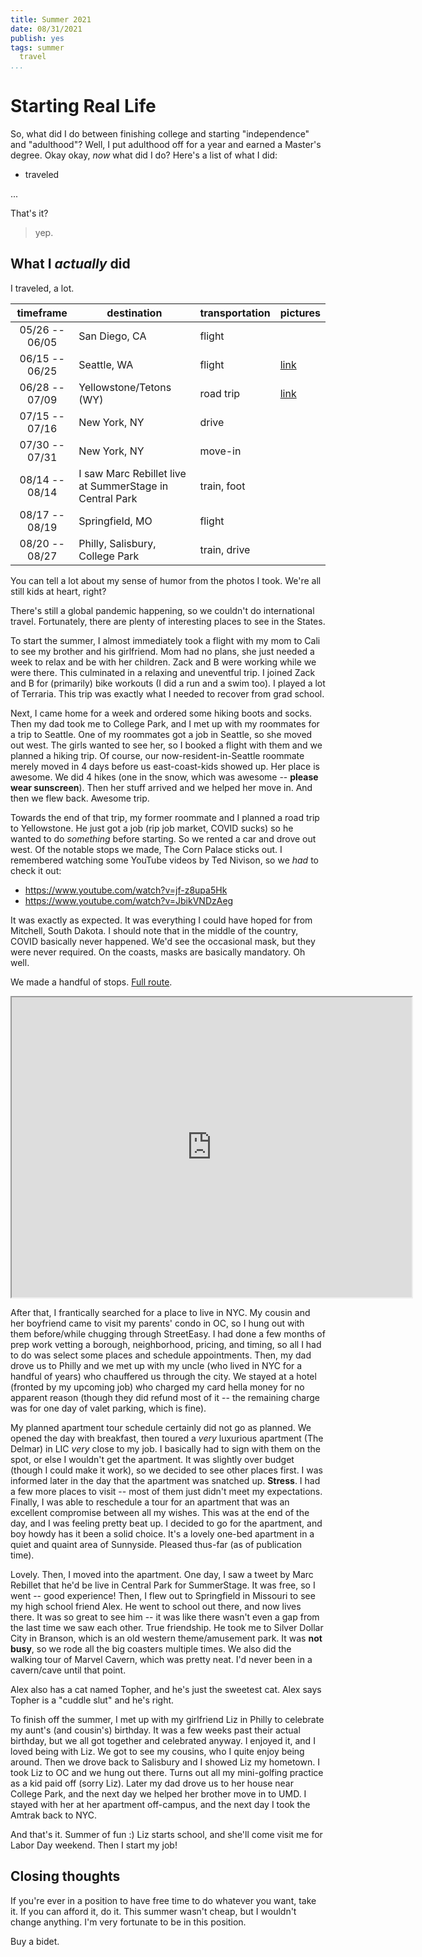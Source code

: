 ```yaml
---
title: Summer 2021
date: 08/31/2021
publish: yes
tags: summer
  travel
...
```


# Starting Real Life

So, what did I do between finishing college and starting "independence" and "adulthood"?
Well, I put adulthood off for a year and earned a Master's degree.
Okay okay, _now_ what did I do?
Here's a list of what I did:

- traveled

...

That's it?

> yep.

## What I _actually_ did

I traveled, a lot.

|   timeframe    | destination                                             | transportation | pictures                                            |
| :------------: | ------------------------------------------------------- | -------------- | --------------------------------------------------- |
| 05/26 -- 06/05 | San Diego, CA                                           | flight         |                                                     |
| 06/15 -- 06/25 | Seattle, WA                                             | flight         | [link](https://photos.app.goo.gl/Pe1KPzq418hkXtWu6) |
| 06/28 -- 07/09 | Yellowstone/Tetons (WY)                                 | road trip      | [link](https://photos.app.goo.gl/7LpJctw2sTbQuR5EA) |
| 07/15 -- 07/16 | New York, NY                                            | drive          |                                                     |
| 07/30 -- 07/31 | New York, NY                                            | move-in        |                                                     |
| 08/14 -- 08/14 | I saw Marc Rebillet live at SummerStage in Central Park | train, foot    |                                                     |
| 08/17 -- 08/19 | Springfield, MO                                         | flight         |                                                     |
| 08/20 -- 08/27 | Philly, Salisbury, College Park                         | train, drive   |                                                     |

You can tell a lot about my sense of humor from the photos I took.
We're all still kids at heart, right?

There's still a global pandemic happening, so we couldn't do international travel.
Fortunately, there are plenty of interesting places to see in the States.

To start the summer, I almost immediately took a flight with my mom to Cali to see my brother and his girlfriend.
Mom had no plans, she just needed a week to relax and be with her children.
Zack and B were working while we were there.
This culminated in a relaxing and uneventful trip.
I joined Zack and B for (primarily) bike workouts (I did a run and a swim too).
I played a lot of Terraria.
This trip was exactly what I needed to recover from grad school.

Next, I came home for a week and ordered some hiking boots and socks.
Then my dad took me to College Park, and I met up with my roommates for a trip to Seattle.
One of my roommates got a job in Seattle, so she moved out west.
The girls wanted to see her, so I booked a flight with them and we planned a hiking trip.
Of course, our now-resident-in-Seattle roommate merely moved in 4 days before us east-coast-kids showed up.
Her place is awesome.
We did 4 hikes (one in the snow, which was awesome -- **please wear sunscreen**).
Then her stuff arrived and we helped her move in.
And then we flew back.
Awesome trip.

Towards the end of that trip, my former roommate and I planned a road trip to Yellowstone.
He just got a job (rip job market, COVID sucks) so he wanted to do _something_ before starting.
So we rented a car and drove out west.
Of the notable stops we made, The Corn Palace sticks out.
I remembered watching some YouTube videos by Ted Nivison, so we _had_ to check it out:

- <https://www.youtube.com/watch?v=jf-z8upa5Hk>
- <https://www.youtube.com/watch?v=JbikVNDzAeg>

It was exactly as expected.
It was everything I could have hoped for from Mitchell, South Dakota.
I should note that in the middle of the country, COVID basically never happened.
We'd see the occasional mask, but they were never required.
On the coasts, masks are basically mandatory.
Oh well.

We made a handful of stops.
[Full route](https://www.google.com/maps/d/u/2/edit?mid=1fUQNJ7hb39osi-5sX_38DcFJ0pvE6nHt&usp=sharing).

<iframe src="https://www.google.com/maps/d/u/2/embed?mid=1fUQNJ7hb39osi-5sX_38DcFJ0pvE6nHt" width="640" height="480"></iframe>

After that, I frantically searched for a place to live in NYC.
My cousin and her boyfriend came to visit my parents' condo in OC, so I hung out with them before/while chugging through StreetEasy.
I had done a few months of prep work vetting a borough, neighborhood, pricing, and timing, so all I had to do was select some places and schedule appointments.
Then, my dad drove us to Philly and we met up with my uncle (who lived in NYC for a handful of years) who chauffered us through the city.
We stayed at a hotel (fronted by my upcoming job) who charged my card hella money for no apparent reason (though they did refund most of it -- the remaining charge was for one day of valet parking, which is fine).

My planned apartment tour schedule certainly did not go as planned.
We opened the day with breakfast, then toured a _very_ luxurious apartment (The Delmar) in LIC _very_ close to my job.
I basically had to sign with them on the spot, or else I wouldn't get the apartment.
It was slightly over budget (though I could make it work), so we decided to see other places first.
I was informed later in the day that the apartment was snatched up.
**Stress**.
I had a few more places to visit -- most of them just didn't meet my expectations.
Finally, I was able to reschedule a tour for an apartment that was an excellent compromise between all my wishes.
This was at the end of the day, and I was feeling pretty beat up.
I decided to go for the apartment, and boy howdy has it been a solid choice.
It's a lovely one-bed apartment in a quiet and quaint area of Sunnyside.
Pleased thus-far (as of publication time).

Lovely.
Then, I moved into the apartment.
One day, I saw a tweet by Marc Rebillet that he'd be live in Central Park for SummerStage.
It was free, so I went -- good experience!
Then, I flew out to Springfield in Missouri to see my high school friend Alex.
He went to school out there, and now lives there.
It was so great to see him -- it was like there wasn't even a gap from the last time we saw each other.
True friendship.
He took me to Silver Dollar City in Branson, which is an old western theme/amusement park.
It was **not busy**, so we rode all the big coasters multiple times.
We also did the walking tour of Marvel Cavern, which was pretty neat.
I'd never been in a cavern/cave until that point.

Alex also has a cat named Topher, and he's just the sweetest cat.
Alex says Topher is a "cuddle slut" and he's right.

To finish off the summer, I met up with my girlfriend Liz in Philly to celebrate my aunt's (and cousin's) birthday.
It was a few weeks past their actual birthday, but we all got together and celebrated anyway.
I enjoyed it, and I loved being with Liz.
We got to see my cousins, who I quite enjoy being around.
Then we drove back to Salisbury and I showed Liz my hometown.
I took Liz to OC and we hung out there.
Turns out all my mini-golfing practice as a kid paid off (sorry Liz).
Later my dad drove us to her house near College Park, and the next day we helped her brother move in to UMD.
I stayed with her at her apartment off-campus, and the next day I took the Amtrak back to NYC.

And that's it.
Summer of fun :)
Liz starts school, and she'll come visit me for Labor Day weekend.
Then I start my job!

## Closing thoughts

If you're ever in a position to have free time to do whatever you want, take it.
If you can afford it, do it.
This summer wasn't cheap, but I wouldn't change anything.
I'm very fortunate to be in this position.

Buy a bidet.
